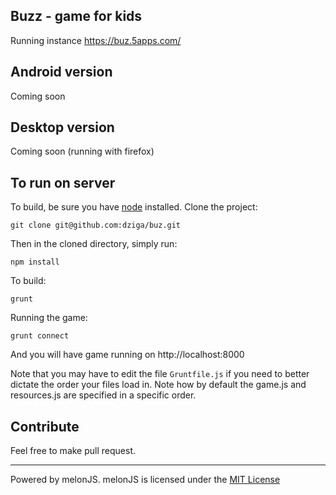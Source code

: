 Buzz - game for kids
-------------------------------------------------------------------------------

Running instance https://buz.5apps.com/

## Android version

Coming soon

## Desktop version

Coming soon (running with firefox)


## To run on server

To build, be sure you have [node](http://nodejs.org) installed. Clone the project:

    git clone git@github.com:dziga/buz.git

Then in the cloned directory, simply run:

    npm install

To build:

    grunt


Running the game:

	grunt connect

And you will have game running on http://localhost:8000


Note that you may have to edit the file `Gruntfile.js` if you need to better dictate the order your files load in. Note how by default the game.js and resources.js are specified in a specific order.

## Contribute

Feel free to make pull request.

-------------------------------------------------------------------------------
Powered by melonJS. 
melonJS is licensed under the [MIT License](http://www.opensource.org/licenses/mit-license.php)
